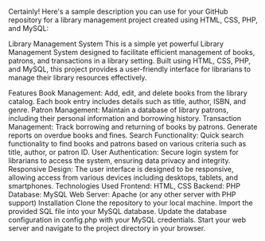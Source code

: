 
Certainly! Here's a sample description you can use for your GitHub repository for a library management project created using HTML, CSS, PHP, and MySQL:

Library Management System
This is a simple yet powerful Library Management System designed to facilitate efficient management of books, patrons, and transactions in a library setting. Built using HTML, CSS, PHP, and MySQL, this project provides a user-friendly interface for librarians to manage their library resources effectively.

Features
Book Management: Add, edit, and delete books from the library catalog. Each book entry includes details such as title, author, ISBN, and genre.
Patron Management: Maintain a database of library patrons, including their personal information and borrowing history.
Transaction Management: Track borrowing and returning of books by patrons. Generate reports on overdue books and fines.
Search Functionality: Quick search functionality to find books and patrons based on various criteria such as title, author, or patron ID.
User Authentication: Secure login system for librarians to access the system, ensuring data privacy and integrity.
Responsive Design: The user interface is designed to be responsive, allowing access from various devices including desktops, tablets, and smartphones.
Technologies Used
Frontend: HTML, CSS
Backend: PHP
Database: MySQL
Web Server: Apache (or any other server with PHP support)
Installation
Clone the repository to your local machine.
Import the provided SQL file into your MySQL database.
Update the database configuration in config.php with your MySQL credentials.
Start your web server and navigate to the project directory in your browser.
